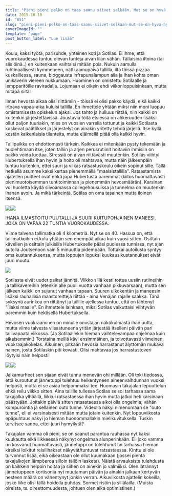 ```yaml
---
title: "Pieni pieni pelko on taas saanu siivet selkään. Mut se on hyvä hyönteinen, elämänmyönteinen."
date: 2015-10-10
id: "851"
slug: "pieni-pieni-pelko-on-taas-saanu-siivet-selkaan-mut-se-on-hyva-hyonteinen-elamanmyonteinen"
coverImageId: ""
template: "page"
post_button_label: "Lue lisää"
---
```


Koulu, kaksi työtä, parisuhde, yhteinen koti ja Sotilas. Ei ihme, että vuorokaudessa tuntuu olevan tunteja aivan liian vähän. Tällaisina iltoina (tai siis öinä..) en kuitenkaan vaihtaisi mitään pois. Nukuin aamulla ruhtinaallisesti kymmeneen, nätti aamupäivä tallilla, ilta töissä pizzaa kuskaillessa, sauna, bloggausta infrapunalampun alla ja ihan kohta oman unikaverin viereen nukkumaan. Huominen on omistettu Sotilaalle ja lempparitöille raviradalla. Lojumaan ei oikein ehdi viikonloppuisinkaan, mutta mitäpä siitä!

Ilman hevosta aikaa olisi riittämiin - töissä ei olisi pakko käydä, eikä kaikki irtoava vapaa-aika kuluisi tallilla. En ihmettele yhtään miksi niin moni luopuu omistamisesta opiskelun ajaksi. Jos tahto ja hulluus riittää, niin kaikki on kuitenkin järjestettävissä. Joustavia töitä etsiessä on ahkeruuden lisäksi ollut paljon tuuriakin, mies on vuosien varrella tottunut ja kaikki Sotilasta koskevat päätökset ja järjestelyt on ainakin yritetty tehdä järjellä. Itse kyllä kestän kaikenlaisia tilanteita, mutta eläimellä pitää olla kaikki hyvin.

Tallipaikka on ehdottomasti tärkein. Kaikkea ei mitenkään pysty tekemään ja huolehtimaan itse, joten talliin ja arjen perusrutiinit hoitaviin ihmisiin on pakko voida luottaa. Stressiä on aivan riittävästi muutenkin. Sotilas viihtyi Hubertuksella ihan hyvin ja hoito oli mahtavaa, mutta näin jälkeenpäin tuntuu kuitenkin, ettei suuri ja vilkas ratsastuskoulu oikein sopinut sille. Tällä hetkellä asumme kaksi kertaa pienemmällä "maalaistallilla". Ratsastamista ajatellen puitteet ovat ehkä jopa Hubertusta paremmat (kiitos huomattavasti pienimuotoisemman tuntitoiminnan ja pienemmän hevosmäärän). Karsinan voi huoletta käydä siivoamassa collegehousuissa ja tunnelma on muutenkin ihanan avoin. Ja mikä tärkeintä, Sotilas on oma tasainen mutta iloinen itsensä.

[![](/images/IMG_8820_.jpg)](http://1.bp.blogspot.com/-fwx2Jx7afig/VhmMYOnid4I/AAAAAAAAKOU/NcsO38bYQ6Y/s1600/IMG_8820_.jpg)[![](/images/IMG_8821_.jpg)](http://3.bp.blogspot.com/-37MCK-4EE7c/VhmMYHAaikI/AAAAAAAAKOQ/e-4AbUI6G34/s1600/IMG_8821_.jpg)

IHANA ILMASTOITU PUUTALLI JA SUURI KUITUPOHJAINEN MANEESI, JOKA ON VAPAA 22 TUNTIA VUOROKAUDESSA.

Viime talvena tallimatka oli 4 kilometriä. Nyt se on 40. Hassua on, että tallimatkoihin ei kulu yhtään sen enempää aikaa kuin vuosi sitten. Osittain kävellen ja osittain julkisilla Hubertukselle pääsi puolessa tunnissa, nyt ajan autolla Joutsenoon vain 5 minuuttia pidempään. Tottakai autoilusta syntyy oma kustannuksensa, mutta loppujen lopuksi kuukausikustannukset eivät juuri muutu.

[![](/images/201510091701326838_.jpg)](http://3.bp.blogspot.com/-OuCUihzlFGU/VhmNZt0i0GI/AAAAAAAAKO0/5eCYtpRl6Zs/s1600/201510091701326838_.jpg)

Sotilasta eivät uudet paikat jännitä. Viikko sillä kesti tottua uusiin rutiineihin ja tallikavereihin (etenkin alle puoli vuotta vanhaan pikkuvarsaan), mutta sen jälkeen kaikki on sujunut vanhaan tapaan. Suuren ulkokentän ja maneesin lisäksi rauhallisia maastoreittejä riittää - aina Venäjän rajalle saakka. Tänä syksynä aurinkoa on riittänyt ja tallille ajellessa tuntuu, että on lähtenyt "illaksi maalle". En ihmettele lainkaan, miksi Sotilas vaikuttaisi viihtyvän paremmin kuin hektisellä Hubertuksella.

Hevosen vuokraaminen on minulle omistajan näkökulmasta ihan uutta, mutta viime talvesta viisastuneena yritän järjestää itselleni päivän pari tallivapaata viikossa. (Ja Sotilaallekin hieman vaihtelevampaa ohjelmaa kuin aikaisemmin.) Torstaina meillä kävi ensimmäinen, ja toivottavasti viimeinen, vuokraajakokelas. Aikuinen, pitkään hevosia harrastanut älyttömän mukava nainen, josta Sotilaskin piti kovasti. Olisi mahtavaa jos harrastustoveri löytyisi näin helposti!

[![](/images/jalka2.jpg)](http://4.bp.blogspot.com/-K1kSge4KkVw/VhmVFUMYv9I/AAAAAAAAKPI/h32zbbQVeYQ/s1600/jalka2.jpg)[![](/images/jalka1.jpg)](http://3.bp.blogspot.com/-CtdcBm__heY/VhmVHJcZ3MI/AAAAAAAAKPQ/gKmeAro-O7A/s1600/jalka1.jpg)

Jalkamurheet sen sijaan eivät tunnu menevän ohi millään. Oli toki tiedossa, että kuroutunut jännetuppi tulehtuu heikentyneen aineenvaihdunnan vuoksi helposti, mutta ei se asiaa helpommaksi tee. Huomasin takajalan lepuuttelun ehkä reilu viikko sitten. Aina tallille tullessa Sotilas seisoi tarhassa sama takajalka ylhäällä, liikkui ratsastaessa ihan hyvin mutta jatkoi heti karsinaan päästyään. Joitakin päiviä sitten ratsastaessa alkoi olla ongelmia; vähän kompurointia ja sellainen outo tunne. Videolla näkyi nimenomaan se "outo tunne", eli ei varsinaisesti mitään mutta jotain kuitenkin. Nyt loppuviikosta epäpuhtaus näkyi jo hieman huonommallakin mielikuvituksella. Tuskin tarvitsee sanoa, ettei juuri hymyilytä?

Takajalan vamma oli pieni, se on saanut parantua rauhassa nyt kaksi kuukautta eikä liikkeessä näkynyt ongelmaa alunperinkään. Eli joko vamma on kasvanut huomattavasti, jännetuppi on tulehtunut tai tarhassa hieman kireiksi loikitut reisilihakset näkyvät/tuntuvat ratsastaessa. Kinttu ei ole turvonnut lisää, eikä oikeastaan ole ollut kuumakaan (jossei pientä takajalkojen lämpöeroa silloin tällöin lasketa). Näistä arvauksista tulehdusta on kaikkein helpoin hoitaa ja siihen on ainekin jo valmiiksi. Olen lätrännyt jännetuppeen kortisonia nyt muutaman päivän ja ainakin jalkaan kertyvän nesteen määrä on vähentynyt jonkin verran. Alkuviikosta ajattelin kokeilla, josko liike olisi tällä hoidolla puhdas. Sormet ristiin ja sillälailla. (Muista oireista, ts. oireettomuudesta, johtuen olen aika optimistinen.)
